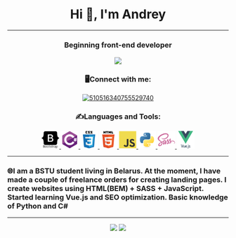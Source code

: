 <h1 align="center">Hi 👋, I'm Andrey</h1>
<hr>
<h3 align="center">Beginning front-end developer</h3>
<p align="center"> <img align="center" width="500px" src="https://github.com/AndreyChiruk/AndreyChiruk/assets/108932683/826ba4aa-4104-45d2-8ed5-8ddcb71da3b8"></p>

<h3 align="center">🖥Connect with me:</h3>
<p align="center">
<a href="https://discord.gg/510516340755529740" target="blank"><img align="center" src="https://raw.githubusercontent.com/rahuldkjain/github-profile-readme-generator/master/src/images/icons/Social/discord.svg" alt="510516340755529740" height="30" width="40" /></a>
</p>

<h3 align="center">✍️Languages and Tools:</h3>

  <p align="center"> <a href="https://getbootstrap.com" target="_blank" rel="noreferrer"> <img src="https://raw.githubusercontent.com/devicons/devicon/master/icons/bootstrap/bootstrap-plain-wordmark.svg" alt="bootstrap" width="40" height="40"/> </a> <a href="https://www.w3schools.com/cs/" target="_blank" rel="noreferrer"> <img src="https://raw.githubusercontent.com/devicons/devicon/master/icons/csharp/csharp-original.svg" alt="csharp" width="40" height="40"/> </a> <a href="https://www.w3schools.com/css/" target="_blank" rel="noreferrer"> <img src="https://raw.githubusercontent.com/devicons/devicon/master/icons/css3/css3-original-wordmark.svg" alt="css3" width="40" height="40"/> </a> <a href="https://www.w3.org/html/" target="_blank" rel="noreferrer"> <img src="https://raw.githubusercontent.com/devicons/devicon/master/icons/html5/html5-original-wordmark.svg" alt="html5" width="40" height="40"/> </a> <a href="https://developer.mozilla.org/en-US/docs/Web/JavaScript" target="_blank" rel="noreferrer"> <img src="https://raw.githubusercontent.com/devicons/devicon/master/icons/javascript/javascript-original.svg" alt="javascript" width="40" height="40"/> </a> <a href="https://www.python.org" target="_blank" rel="noreferrer"> <img src="https://raw.githubusercontent.com/devicons/devicon/master/icons/python/python-original.svg" alt="python" width="40" height="40"/> </a> <a href="https://sass-lang.com" target="_blank" rel="noreferrer"> <img src="https://raw.githubusercontent.com/devicons/devicon/master/icons/sass/sass-original.svg" alt="sass" width="40" height="40"/> </a> <a href="https://vuejs.org/" target="_blank" rel="noreferrer"> <img src="https://raw.githubusercontent.com/devicons/devicon/master/icons/vuejs/vuejs-original-wordmark.svg" alt="vuejs" width="40" height="40"/> </a> </p>

<hr>
<h3>🌐I am a BSTU student living in Belarus. At the moment, I have made a couple of freelance orders for creating landing pages. I create websites using HTML(BEM) + SASS + JavaScript. Started learning Vue.js and SEO optimization. Basic knowledge of Python and C#</h3>
<hr>
<p align="center">
  <img src="https://github-readme-stats.vercel.app/api?username=andreychiruk&show_icons=true&theme=bear" width="400">
  <img src="https://github-readme-streak-stats.herokuapp.com?user=andreychiruk&theme=dark&hide_border=true" width="400">
</p>
